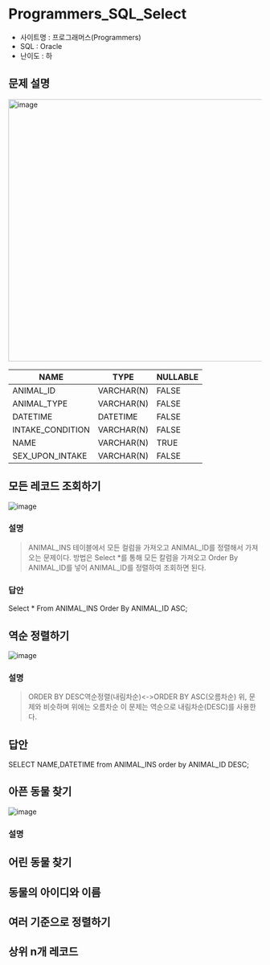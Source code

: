 # Programmers_SQL_Select
* 사이트명 : 프로그래머스(Programmers)
* SQL : Oracle
* 난이도 : 하
## 문제 설명
<img width="522" alt="image" src="https://user-images.githubusercontent.com/102028778/159735880-3e0eba1d-08b9-4953-b492-da2475404def.png">

| NAME | TYPE | NULLABLE |
|------|------|------|
| ANIMAL_ID | VARCHAR(N) | FALSE |
| ANIMAL_TYPE | VARCHAR(N) | FALSE |
| DATETIME | DATETIME |FALSE|
| INTAKE_CONDITION | VARCHAR(N)| FALSE |
| NAME|VARCHAR(N) | TRUE| 
| SEX_UPON_INTAKE | VARCHAR(N) | FALSE | 

## 모든 레코드 조회하기
![image](https://user-images.githubusercontent.com/102028778/159832084-2facca8a-8641-4f0b-9397-4aa502339dd5.png)
### 설명
> ANIMAL_INS 테이블에서 모든 컬럼을 가져오고
ANIMAL_ID를 정렬해서 가져오는 문제이다.
방법은 Select *를 통해 모든 칼럼을 가져오고
Order By ANIMAL_ID를 넣어
ANIMAL_ID를 정렬하여 조회하면 된다.

### 답안
Select * 
From ANIMAL_INS 
Order By ANIMAL_ID ASC;


## 역순 정렬하기
![image](https://user-images.githubusercontent.com/102028778/159832128-4c0db837-5da5-44b9-b651-a7cde0f71999.png)
### 설명
> ORDER BY DESC역순정렬(내림차순)<->ORDER BY ASC(오름차순)
위, 문제와 비슷하며 위에는 오름차순 이 문제는 역순으로 내림차순(DESC)를
사용한다.

## 답안
SELECT NAME,DATETIME from ANIMAL_INS order by ANIMAL_ID DESC;


## 아픈 동물 찾기
![image](https://user-images.githubusercontent.com/102028778/159832686-d64bc52b-21fb-4095-8a07-9ad21e440dcc.png)
### 설명
> 

## 어린 동물 찾기

## 동물의 아이디와 이름

## 여러 기준으로 정렬하기

## 상위 n개 레코드
